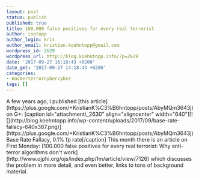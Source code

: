 ```yaml
---
layout: post
status: publish
published: true
title: 100.000 false positives for every real terrorist
author: isotopp
author_login: kris
author_email: kristian.koehntopp@gmail.com
wordpress_id: 2629
wordpress_url: http://blog.koehntopp.info/?p=2629
date: '2017-09-27 16:18:43 +0200'
date_gmt: '2017-09-27 14:18:43 +0200'
categories:
- Hackerterrorcybercyber
tags: []
---
```

<p>A few years ago, I published [this article](https://plus.google.com/+KristianK%C3%B6hntopp/posts/AbyMQm3643j) on G+: [caption id="attachment\_2630" align="aligncenter" width="640"][![](http://blog.koehntopp.info/wp-content/uploads/2017/09/base-rate-fallacy-640x387.png)](https://plus.google.com/+KristianK%C3%B6hntopp/posts/AbyMQm3643j) Base Rate Fallacy, 0.1% fp rate[/caption] This month there is an article on First Monday: [100.000 false positives for every real terrorist: Why anti-terror algorithms don't work](http://www.ojphi.org/ojs/index.php/fm/article/view/7126) which discusses the problem in more detail, and even better, links to tons of background material.</p>
